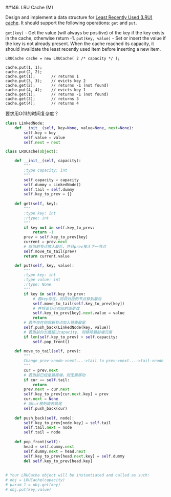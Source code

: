 ##146. LRU Cache (M)

Design and implement a data structure for [Least Recently Used (LRU) cache](https://en.wikipedia.org/wiki/Cache_replacement_policies#LRU). It should support the following operations: `get` and `put`.

`get(key)` - Get the value (will always be positive) of the key if the key exists in the cache, otherwise return -1.
`put(key, value)` - Set or insert the value if the key is not already present. When the cache reached its capacity, it should invalidate the least recently used item before inserting a new item.

```
LRUCache cache = new LRUCache( 2 /* capacity */ );

cache.put(1, 1);
cache.put(2, 2);
cache.get(1);       // returns 1
cache.put(3, 3);    // evicts key 2
cache.get(2);       // returns -1 (not found)
cache.put(4, 4);    // evicts key 1
cache.get(1);       // returns -1 (not found)
cache.get(3);       // returns 3
cache.get(4);       // returns 4
```

要求用O(1)的时间复杂度？ 

```python
class LinkedNode:
    def __init__(self, key=None, value=None, next=None):
        self.key = key
        self.value = value
        self.next = next

class LRUCache(object):

    def __init__(self, capacity):
        """
        :type capacity: int
        """
        self.capacity = capacity
        self.dummy = LinkedNode()
        self.tail = self.dummy
        self.key_to_prev = {}
        
    def get(self, key):
        """
        :type key: int
        :rtype: int
        """
        if key not in self.key_to_prev:
            return -1
        prev = self.key_to_prev[key]
        current = prev.next
        # 将当前节点放入最后，并且prev接入下一节点
        self.move_to_tail(prev)
        return current.value

    def put(self, key, value):
        """
        :type key: int
        :type value: int
        :rtype: None
        """
        if key in self.key_to_prev:
            # 若key存在，则将对应的节点移到最后
            self.move_to_tail(self.key_to_prev[key])
            # 并将该节点对应的值更改
            self.key_to_prev[key].next.value = value
            return
       	# 若不存在则将新节点加入链表最尾
        self.push_back(LinkedNode(key, value))
        # 若当前的长度超过capacity, 则移除最前端元素
        if len(self.key_to_prev) > self.capacity:
            self.pop_front()
            
	def move_to_tail(self, prev):
        """
        Change prev->node->next...->tail to prev->next...->tail->node
        """
        cur = prev.next
        # 若当前已经是最尾端，则无需移动
       	if cur == self.tail:
            return
        prev.next = cur.next
        self.key_to_prev[cur.next.key] = prev
        cur.next = None
        # 将cur移到链表最尾
        self.push_back(cur)
    
    def push_back(self, node):
        self.key_to_prev[node.key] = self.tail
        self.tail.next = node
        self.tail = node
    
    def pop_front(self):
        head = self.dummy.next
        self.dummy.next = head.next
        self.key_to_prev[head.next.key] = self.dummy
        del self.key_to_prev[head.key]
        
        
# Your LRUCache object will be instantiated and called as such:
# obj = LRUCache(capacity)
# param_1 = obj.get(key)
# obj.put(key,value)
```

